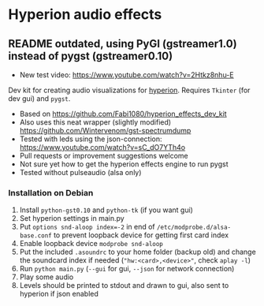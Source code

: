 Hyperion audio effects
======================

## README outdated, using PyGI (gstreamer1.0) instead of pygst (gstreamer0.10)

* New test video: https://www.youtube.com/watch?v=2Htkz8nhu-E

Dev kit for creating audio visualizations for [hyperion](https://github.com/tvdzwan/hyperion). Requires `Tkinter` (for dev gui) and `pygst`.

- Based on https://github.com/Fabi1080/hyperion_effects_dev_kit
- Also uses this neat wrapper (slightly modified) https://github.com/Wintervenom/gst-spectrumdump
- Tested with leds using the json-connection: https://www.youtube.com/watch?v=sC_dO7YTh4o
- Pull requests or improvement suggestions welcome
- Not sure yet how to get the hyperion effects engine to run pygst
- Tested without pulseaudio (alsa only)

### Installation on Debian

1. Install `python-gst0.10` and `python-tk` (if you want gui)
2. Set hyperion settings in main.py
2. Put `options snd-aloop index=-2` in end of `/etc/modprobe.d/alsa-base.conf` to prevent loopback device for getting first card index
2. Enable loopback device `modprobe snd-aloop`
3. Put the included `.asoundrc` to your home folder (backup old) and change the soundcard index if needed (`"hw:<card>,<device>"`, check `aplay -l`)
3. Run `python main.py` (`--gui` for gui, `--json` for network connection)
4. Play some audio
5. Levels should be printed to stdout and drawn to gui, also sent to hyperion if json enabled

